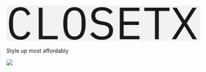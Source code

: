 ![image](https://github.com/deveshdatwani/closetx/blob/main/assets/ClosetX.jpg)

Style up most affordably

<div style="text-align:center, width:50%">

<img src="https://img.shields.io/badge/dynamic/json?url=https%3A%2F%2Fraw.githubusercontent.com%2Fdeveshdatwani%2Fclosetx%2Frefs%2Fheads%2Fv1%2Ftest_result.json&query=%24.test&label=Test">

</div>

